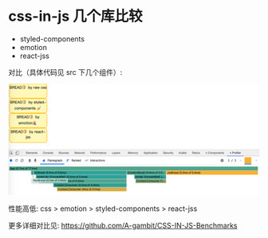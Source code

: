 # css-in-js 几个库比较

* styled-components
* emotion
* react-jss


对比（具体代码见 src 下几个组件）:

![](performance.png)

性能高低: css > emotion > styled-components > react-jss

更多详细对比见: https://github.com/A-gambit/CSS-IN-JS-Benchmarks